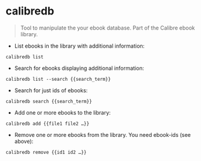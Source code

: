 # calibredb

> Tool to manipulate the your ebook database.
> Part of the Calibre ebook library.

- List ebooks in the library with additional information:

`calibredb list`

- Search for ebooks displaying additional information:

`calibredb list --search {{search_term}}`

- Search for just ids of ebooks:

`calibredb search {{search_term}}`

- Add one or more ebooks to the library:

`calibredb add {{file1 file2 …}}`

- Remove one or more ebooks from the library. You need ebook-ids (see above):

`calibredb remove {{id1 id2 …}}`
